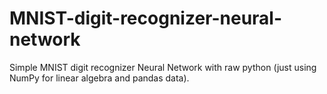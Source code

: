 # MNIST-digit-recognizer-neural-network
Simple MNIST digit recognizer Neural Network with raw python (just using NumPy for linear algebra and pandas data).
